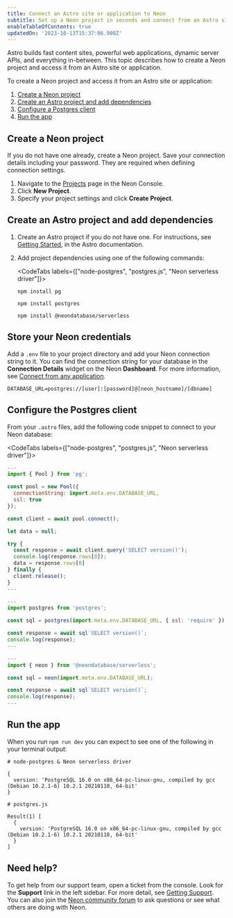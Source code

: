 ```yaml
---
title: Connect an Astro site or application to Neon
subtitle: Set up a Neon project in seconds and connect from an Astro site or application
enableTableOfContents: true
updatedOn: '2023-10-13T15:37:06.908Z'
---
```


Astro builds fast content sites, powerful web applications, dynamic server APIs, and everything in-between. This topic describes how to create a Neon project and access it from an Astro site or application.


To create a Neon project and access it from an Astro site or application:

1. [Create a Neon project](#create-a-neon-project)
2. [Create an Astro project and add dependencies](#create-an-astro-project-and-add-dependencies)
3. [Configure a Postgres client](#configure-the-postgres-client)
4. [Run the app](#run-the-app)

## Create a Neon project

If you do not have one already, create a Neon project. Save your connection details including your password. They are required when defining connection settings.

1. Navigate to the [Projects](https://console.neon.tech/app/projects) page in the Neon Console.
2. Click **New Project**.
3. Specify your project settings and click **Create Project**.

## Create an Astro project and add dependencies

1. Create an Astro project if you do not have one. For instructions, see [Getting Started](https://docs.astro.build/en/getting-started/), in the Astro documentation.

2. Add project dependencies using one of the following commands:

    <CodeTabs labels={["node-postgres", "postgres.js", "Neon serverless driver"]}>

      ```shell
      npm install pg
      ```

      ```shell
      npm install postgres
      ```

      ```shell
      npm install @neondatabase/serverless
      ```

    </CodeTabs>

## Store your Neon credentials

Add a `.env` file to your project directory and add your Neon connection string to it. You can find the connection string for your database in the **Connection Details** widget on the Neon **Dashboard**. For more information, see [Connect from any application](/docs/connect/connect-from-any-app).

<CodeBlock shouldWrap>

```shell
DATABASE_URL=postgres://[user]:[password]@[neon_hostname]/[dbname]
```

</CodeBlock>

## Configure the Postgres client

From your `.astro` files, add the following code snippet to connect to your Neon database:

<CodeTabs labels={["node-postgres", "postgres.js", "Neon serverless driver"]}>

```javascript
---
import { Pool } from 'pg';

const pool = new Pool({
  connectionString: import.meta.env.DATABASE_URL,
  ssl: true
});

const client = await pool.connect();

let data = null;

try {
  const response = await client.query('SELECT version()');
  console.log(response.rows[0]);
  data = response.rows[0]
} finally {
  client.release();
}
---
```

```javascript
---
import postgres from 'postgres';

const sql = postgres(import.meta.env.DATABASE_URL, { ssl: 'require' });

const response = await sql`SELECT version()`;
console.log(response);
---
```

```javascript
---
import { neon } from '@neondatabase/serverless';

const sql = neon(import.meta.env.DATABASE_URL);

const response = await sql`SELECT version()`;
console.log(response);
---
```
</CodeTabs>

## Run the app

When you run `npm run dev` you can expect to see one of the following in your terminal output:

<CodeBlock shouldWrap>

```shell
# node-postgres & Neon serverless driver 

{
  version: 'PostgreSQL 16.0 on x86_64-pc-linux-gnu, compiled by gcc (Debian 10.2.1-6) 10.2.1 20210110, 64-bit'
}

# postgres.js

Result(1) [
  {
    version: 'PostgreSQL 16.0 on x86_64-pc-linux-gnu, compiled by gcc (Debian 10.2.1-6) 10.2.1 20210110, 64-bit'
  }
]
```

</CodeBlock>

## Need help?

To get help from our support team, open a ticket from the console. Look for the **Support** link in the left sidebar. For more detail, see [Getting Support](/docs/introduction/support). You can also join the [Neon community forum](https://community.neon.tech/) to ask questions or see what others are doing with Neon.
